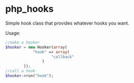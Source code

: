 php_hooks
=========

Simple hook class that provides whatever hooks you want.

Usage:
```php
//make a hooker
$hooker = new Hooker(array(
			"hook" => array(
					"callback"
				)
		));
//call a hook
$hooker->run("hook");
```
